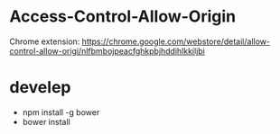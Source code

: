 Access-Control-Allow-Origin
===========================

Chrome extension: https://chrome.google.com/webstore/detail/allow-control-allow-origi/nlfbmbojpeacfghkpbjhddihlkkiljbi



develep
=======
- npm install -g bower
- bower install
